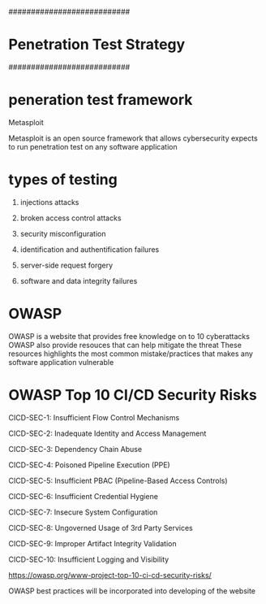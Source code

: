
###########################
# Penetration Test Strategy
###########################

# peneration test framework
Metasploit

Metasploit is an open source framework that allows cybersecurity expects to run penetration test on any software application


# types of testing

1. injections attacks

2. broken access control attacks

3. security misconfiguration

4. identification and authentification failures

5. server-side request forgery

6. software and data integrity failures


# OWASP

OWASP is a website that provides free knowledge on to 10 cyberattacks 
OWASP also provide resouces that can help mitigate the threat
These resources highlights the most common mistake/practices that makes any software application vulnerable


# OWASP Top 10 CI/CD Security Risks

CICD-SEC-1: Insufficient Flow Control Mechanisms

CICD-SEC-2: Inadequate Identity and Access Management

CICD-SEC-3: Dependency Chain Abuse

CICD-SEC-4: Poisoned Pipeline Execution (PPE)

CICD-SEC-5: Insufficient PBAC (Pipeline-Based Access Controls)

CICD-SEC-6: Insufficient Credential Hygiene

CICD-SEC-7: Insecure System Configuration

CICD-SEC-8: Ungoverned Usage of 3rd Party Services

CICD-SEC-9: Improper Artifact Integrity Validation

CICD-SEC-10: Insufficient Logging and Visibility

https://owasp.org/www-project-top-10-ci-cd-security-risks/



OWASP best practices will be incorporated into developing of the website


